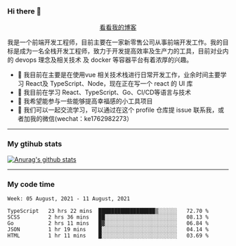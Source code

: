 ### Hi there 👋

<p align="center">
  <a href="https://real-jacket.github.io/">看看我的博客</a>
</p>

我是一个前端开发工程师，目前主要在一家新零售公司从事前端开发工作。我的目标是成为一名全栈开发工程师，致力于开发提高效率及生产力的工具，目前对业内的 devops 理念及相关技术 及 docker 等容器平台有着浓厚的兴趣。

- 🔭 我目前在主要是在使用vue 相关技术栈进行日常开发工作，业余时间主要学习 React及 TypeScript、Node，现在正在写一个 react 的 UI 库 
- 🌱 我目前在学习 React、TypeScript、Go、CI/CD等语言与技术
- 👯 我希望能参与一些能够提高幸福感的小工具项目
- 💬 我们可以一起交流学习，可以通过在这个 profile 仓库提 issue 联系我，或者加我的微信(wechat：ke1762982273）

***

### My gtihub stats

[![Anurag's github stats](https://github-readme-stats.vercel.app/api?username=real-jacket)](https://github.com/anuraghazra/github-readme-stats)

***

### My code time

<!--START_SECTION:waka-->
```text
Week: 05 August, 2021 - 11 August, 2021

TypeScript   23 hrs 22 mins  ██████████████████▒░░░░░░   72.70 % 
SCSS         2 hrs 36 mins   ██░░░░░░░░░░░░░░░░░░░░░░░   08.13 % 
Go           2 hrs 11 mins   █▓░░░░░░░░░░░░░░░░░░░░░░░   06.84 % 
JSON         1 hr 19 mins    █░░░░░░░░░░░░░░░░░░░░░░░░   04.14 % 
HTML         1 hr 11 mins    █░░░░░░░░░░░░░░░░░░░░░░░░   03.69 % 
```
<!--END_SECTION:waka-->
